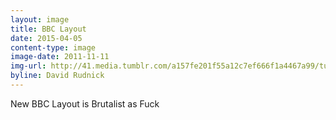 ```yaml
---
layout: image
title: BBC Layout
date: 2015-04-05
content-type: image
image-date: 2011-11-11
img-url: http://41.media.tumblr.com/a157fe201f55a12c7ef666f1a4467a99/tumblr_o57qllQfnR1sn9lg7o1_1280.jpg
byline: David Rudnick
---
```


New BBC Layout is Brutalist as Fuck

